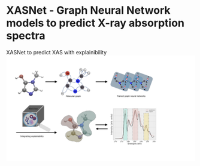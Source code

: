 # XASNet - Graph Neural Network models to predict X-ray absorption spectra
XASNet to predict XAS with explainibility 
![generated molecules](./images/XASNet.png)